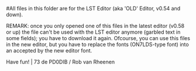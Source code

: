 #All files in this folder are for the LST Editor (aka 'OLD' Editor, v0.54 and down).

REMARK: once you only opened one of this files in the latest editor (v0.58 or up) the file can't be used with the LST editor anymore (garbled text in some fields); you have to download it again.
Ofcourse, you can use this files in the new editor, but you have to replace the fonts (ON7LDS-type font) into an accepted by the new editor font.

Have fun! | 73 de PD0DIB / Rob van Rheenen
